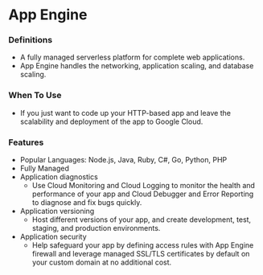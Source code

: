 # App Engine

### Definitions
* A fully managed serverless platform for complete web applications.
* App Engine handles the networking, application scaling, and database scaling.

### When To Use
* If you just want to code up your HTTP-based app and leave the scalability and deployment of the app to Google Cloud.

### Features
* Popular Languages: Node.js, Java, Ruby, C#, Go, Python, PHP
* Fully Managed
* Application diagnostics
    * Use Cloud Monitoring and Cloud Logging to monitor the health and performance of your app and Cloud Debugger and Error Reporting to diagnose and fix bugs quickly.
* Application versioning
    * Host different versions of your app, and create development, test, staging, and production environments.
* Application security
    * Help safeguard your app by defining access rules with App Engine firewall and leverage managed SSL/TLS certificates by default on your custom domain at no additional cost.


